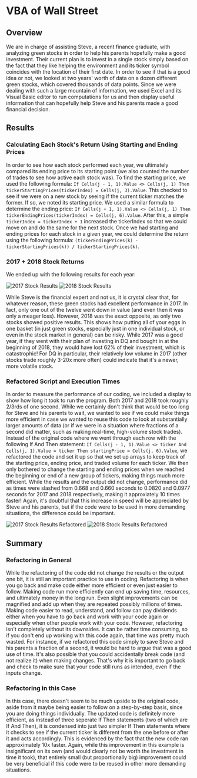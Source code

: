 # VBA of Wall Street

## Overview

We are in charge of assisting Steve, a recent finance graduate, with analyzing green stocks in order to help his parents hopefully make a good investment.  Their current plan is to invest in a single stock simply based on the fact that they like helping the environment and its ticker symbol coincides with the location of their first date.  In order to see if that is a good idea or not, we looked at two years' worth of data on a dozen different green stocks, which covered thousands of data points.  Since we were dealing with such a large mountain of information, we used Excel and its Visual Basic editor to run computations for us and then display useful information that can hopefully help Steve and his parents made a good financial decision.

## Results

### Calculating Each Stock's Return Using Starting and Ending Prices

In order to see how each stock performed each year, we ultimately compared its ending price to its starting point (we also counted the number of trades to see how active each stock was).  To find the starting price, we used the following formula: `If Cells(j - 1, 1).Value <> Cells(j, 1) Then tickerStartingPrices(tickerIndex) = Cells(j, 3).Value`.  This checked to see if we were on a new stock by seeing if the current ticker matches the former.  If so, we noted its starting price.  We used a similar formula to determine the ending price: `If Cells(j + 1, 1).Value <> Cells(j, 1) Then tickerEndingPrices(tickerIndex) = Cells(j, 6).Value`.  After this, a simple `tickerIndex = tickerIndex + 1` increased the tickerIndex so that we could move on and do the same for the next stock.  Once we had starting and ending prices for each stock in a given year, we could determine the return using the following formula: `(tickerEndingPrices(k) - tickerStartingPrices(k)) / tickerStartingPrices(k)`.

### 2017 + 2018 Stock Returns

We ended up with the following results for each year:

![2017 Stock Results](https://github.com/Jeffstr00/stock-analysis/blob/main/VBA_Challenge_2017_orig.png) ![2018 Stock Results](https://github.com/Jeffstr00/stock-analysis/blob/main/VBA_Challenge_2018_orig.png)

While Steve is the financial expert and not us, it is crystal clear that, for whatever reason, these green stocks had excellent performance in 2017.  In fact, only one out of the twelve went down in value (and even then it was only a meager loss).  However, 2018 was the exact opposite, as only two stocks showed positive results.  This shows how putting all of your eggs in one basket (in just green stocks, especially just in one individual stock, or even in the stock market in general) can be risky.  While 2017 was a good year, if they went with their plan of investing in DQ and bought in at the beginning of 2018, they would have lost 62% of their investment, which is catastrophic!  For DQ in particular, their relatively low volume in 2017 (other stocks trade roughly 3-20x more often) could indicate that it's a newer, more volatile stock.

### Refactored Script and Execution Times

In order to measure the performance of our coding, we included a display to show how long it took to run the program.  Both 2017 and 2018 took roughly 2/3rds of one second.  While we certainly don't think that would be too long for Steve and his parents to wait, we wanted to see if we could make things more efficient in case we wanted to reuse this code to look at substantially larger amounts of data (or if we were in a situation where fractions of a second did matter, such as making real-time, high-volume stock trades).  Instead of the original code where we went through each row with the following If And Then statement: `If Cells(j - 1, 1).Value <> ticker And Cells(j, 1).Value = ticker Then startingPrice = Cells(j, 6).Value`, we refactored the code and set it up so that we set up arrays to keep track of the starting price, ending price, and traded volume for each ticker.  We then only bothered to change the starting and ending prices when we reached the beginning or end of a new group of tickers, making things much more efficient.  While the results and the output did not change, performance did as times were slashed from 0.668 and 0.660 seconds to 0.0820 and 0.0977 seconds for 2017 and 2018 respectively, making it approxiately 10 times faster!  Again, it's doubtful that this increase in speed will be appreciated by Steve and his parents, but if the code were to be used in more demanding situations, the difference could be important.

![2017 Stock Results Refactored](https://github.com/Jeffstr00/stock-analysis/blob/main/VBA_Challenge_2017.png) ![2018 Stock Results Refactored](https://github.com/Jeffstr00/stock-analysis/blob/main/VBA_Challenge_2018.png)

## Summary

### Refactoring in General

While the refactoring of the code did not change the results or the output one bit, it is still an important practice to use in coding.  Refactoring is when you go back and make code either more efficient or even just easier to follow.  Making code run more efficiently can end up saving time, resources, and ultimately money in the long run.  Even slight improvements can be magnified and add up when they are repeated possibly millions of times.  Making code easier to read, understand, and follow can pay dividends either when you have to go back and work with your code again or especially when other people work with your code.  However, refactoring isn't completely without its downsides.  It can be rather time consuming, so if you don't end up working with this code again, that time was pretty much wasted.  For instance, if we refactored this code simply to save Steve and his parents a fraction of a second, it would be hard to argue that was a good use of time.  It's also possible that you could accidentally break code (and not realize it) when making changes.  That's why it is important to go back and check to make sure that your code still runs as intended, even if the inputs change.

### Refactoring in this Case

In this case, there doesn't seem to be much upside to the original code, aside from it maybe being easier to follow on a step-by-step basis, since you are doing things individually.  The updated code is definitely more efficient, as instead of three seperate If Then statements (two of which are If And Then), it is condensed into just two simpler If Then statements where it checks to see if the current ticker is different from the one before or after it and acts accordingly.  This is evidenced by the fact that the new code ran approximately 10x faster.  Again, while this improvement in this example is insignificant on its own (and would clearly not be worth the investment in time it took), that entirely small (but proportionally big) improvement could be very beneficial if this code were to be reused in other more demanding situations.
